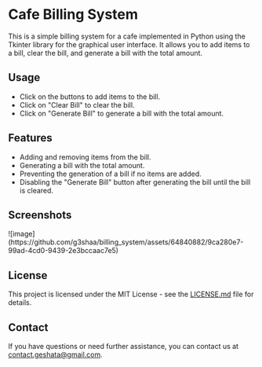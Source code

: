  <h1>Cafe Billing System</h1>
<p>This is a simple billing system for a cafe implemented in Python using the Tkinter library for the graphical user interface. It allows you to add items to a bill, clear the bill, and generate a bill with the total amount.</p>
  <h2>Usage</h2>
    <ul>
        <li>Click on the buttons to add items to the bill.</li>
        <li>Click on "Clear Bill" to clear the bill.</li>
        <li>Click on "Generate Bill" to generate a bill with the total amount.</li>
    </ul>

<h2>Features</h2>
<ul>
 <li>Adding and removing items from the bill.</li>
 <li>Generating a bill with the total amount.</li>
 <li>Preventing the generation of a bill if no items are added.</li>
 <li>Disabling the "Generate Bill" button after generating the bill until the bill is cleared.</li>
</ul>

<h2>Screenshots</h2>
![image](https://github.com/g3shaa/billing_system/assets/64840882/9ca280e7-99ad-4cd0-9439-2e3bccaac7e5)


<h2 id="license">License</h2>
<p>This project is licensed under the MIT License - see the <a href="LICENSE.md">LICENSE.md</a> file for details.</p>
<h2>Contact</h2>
<p>If you have questions or need further assistance, you can contact us at <a href="mailto:contact.geshata@gmail.com">contact.geshata@gmail.com</a>.</p>
